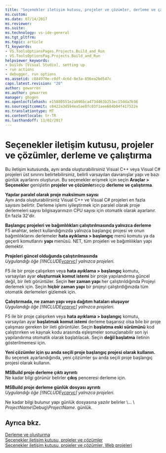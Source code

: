 ```yaml
---
title: "Seçenekler iletişim kutusu, projeler ve çözümler, derleme ve çalıştırma | Microsoft Docs"
ms.custom: 
ms.date: 07/14/2017
ms.reviewer: 
ms.suite: 
ms.technology: vs-ide-general
ms.tgt_pltfrm: 
ms.topic: article
f1_keywords:
- VS.ToolsOptionsPages.Projects.Build_and_Run
- VS.ToolsOptionsPag.Projects.Build_and_Run
helpviewer_keywords:
- builds [Visual Studio], setting up
- run actions
- debugger, run options
ms.assetid: c884976e-c0df-4c6d-8e3a-856ea2bd547c
caps.latest.revision: "20"
author: gewarren
ms.author: gewarren
manager: ghogen
ms.openlocfilehash: e15880551e2a896bca473d463b253ec15dda7b36
ms.sourcegitcommit: c0422a3d594ea5ae8fc03f1aee684b04f417522e
ms.translationtype: MT
ms.contentlocale: tr-TR
ms.lasthandoff: 11/02/2017
---
```

# <a name="options-dialog-box--projects-and-solutions-build-and-run"></a>Seçenekler iletişim kutusu, projeler ve çözümler, derleme ve çalıştırma

Bu iletişim kutusunda, aynı anda oluşturabilirsiniz Visual C++ veya Visual C# projeleri üst sınırını belirtebilirsiniz, belirli varsayılan davranışlar yapı ve bazı günlük ayarlarını oluşturun. Bu seçenekler erişmek için seçin **Araçlar > Seçenekler** genişletin **projeler ve çözümler**seçip **derleme ve çalıştırma**.
  
**Yapılar paralel olarak proje maksimum sayısı**  
Aynı anda oluşturabilirsiniz Visual C++ ve Visual C# projeleri en fazla sayısını belirtir. Derleme işlemi iyileştirmek için paralel olarak proje derlemeleri sayısı bilgisayarınızın CPU sayısı için otomatik olarak ayarlanır. En fazla 32'dir.  

**Başlangıç projeleri ve bağımlılıkları çalıştırılmasında yalnızca derleme**  
F5 anahtar, select kullandığınızda yalnızca başlangıç projesi ve onun bağımlılıklarını derlemeler **hata ayıklama > başlangıç** menü komutu ya da geçerli komutlarını **yapı** menüsü. NET, tüm projeleri ve bağımlılıkları yapı demektir. 

**Projeleri güncel olduğunda çalıştırılmasında**  
*Uygulandığı öğe [!INCLUDE[vcprvc](../../code-quality/includes/vcprvc_md.md)] yalnızca projeleri.*

F5 ile bir proje çalışırken veya **hata ayıklama > başlangıç** komutu, varsayılan ayar **oluşturmak komut istemi** bir proje yapılandırma güncel değil, bir ileti görüntüler. Seçin **her zaman yapı** her çalıştırıldığında Projeyi derlemek için. Seçin **hiçbir zaman yapı** bir projeyi çalıştırdığınızda tüm otomatik derlemeleri gizlemek için.

**Çalıştırmada, ne zaman yapı veya dağıtım hataları oluşuyor**  
*Uygulandığı öğe [!INCLUDE[vcprvc](../../code-quality/includes/vcprvc_md.md)] yalnızca projeleri.*

F5 ile bir proje çalışırken veya **hata ayıklama > başlangıç** komutu, varsayılan ayar **başlatmak komut istemi** derleme başarısız olsa bile bir proje çalışması gereken bir ileti görüntüler. Seçin **başlatma eski sürümünü** kod çalıştırırken ve kaynak kodu arasında eşleşmeler sonuçlanabilir son iyi yapılandırma otomatik olarak başlatılacak. Seçin **değil başlatma** iletinin gösterilmemesi için.

**Yeni çözümler için şu anda seçili proje başlangıç projesi olarak kullanın.**  
Bu seçenek ayarlandığında, yeni çözümler şu anda seçili proje başlangıç projesi olarak kullanın.  

**MSBuild proje derleme çıktı ayrıntı**  
Ne kadar bilgi görünür belirler **çıkış** penceresi derleme için.  

**MSBuild proje derleme günlük dosyası ayrıntı**  
*Uygulandığı öğe [!INCLUDE[vcprvc](../../code-quality/includes/vcprvc_md.md)] yalnızca projeleri.*

Ne kadar bilgi bulunur yapı günlük dosyasına yazılır belirler \\... \\ *ProjectName*\Debug\\*ProjectName*. günlük.  

## <a name="see-also"></a>Ayrıca bkz.  
[Derleme ve oluşturma](../../ide/compiling-and-building-in-visual-studio.md)  
[Seçenekler iletişim kutusu, projeler ve çözümler](projects-and-solutions-options-dialog-box.md)  
[Seçenekler iletişim kutusu, projeler ve çözümler, Web projeleri](options-dialog-box-projects-and-solutions-web-projects.md)